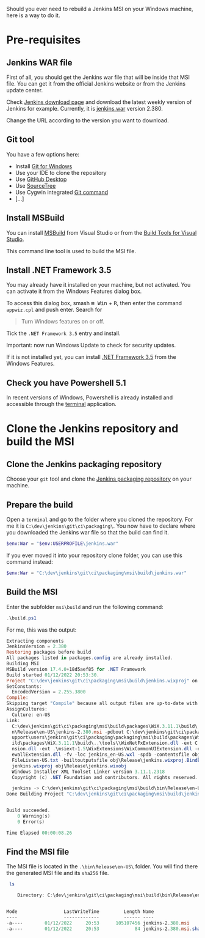 Should you ever need to rebuild a Jenkins MSI on your Windows machine, here is a way to do it.

# Pre-requisites

## Jenkins WAR file

First of all, you should get the Jenkins war file that will be inside that MSI file.
You can get it from the official Jenkins website or from the Jenkins update center.

Check [Jenkins download page](https://www.jenkins.io/download/) and download the latest weekly version of Jenkins for example.
Currently, it is [jenkins.war](https://get.jenkins.io/war/2.380/jenkins.war) version 2.380.

Change the URL according to the version you want to download.

## Git tool

You have a few options here:
* Install [Git for Windows](https://community.chocolatey.org/packages/git)
* Use your IDE to clone the repository
* Use [GitHub Desktop](https://desktop.github.com/)
* Use [SourceTree](https://www.sourcetreeapp.com/)
* Use Cygwin integrated [Git command](https://cygwin.com/packages/summary/git.html)
* [...]

## Install MSBuild

You can install [MSBuild](https://aka.ms/vs/17/release/vs_BuildTools.exe) from Visual Studio or from the [Build Tools for Visual Studio](https://visualstudio.microsoft.com/downloads/#build-tools-for-visual-studio-2022).

This command line tool is used to build the MSI file.

## Install .NET Framework 3.5

You may already have it installed on your machine, but not activated.
You can activate it from the Windows Features dialog box.

To access this dialog box, smash <kbd>⊞ Win</kbd> + <kbd>R</kbd>, then enter the command `appwiz.cpl` and push enter.
Search for

> Turn Windows features on or off.

Tick the `.NET Framework 3.5` entry and install.

Important: now run Windows Update to check for security updates.

If it is not installed yet, you can install [.NET Framework 3.5](https://dotnet.microsoft.com/en-us/download/dotnet-framework/net35-sp1) from the Windows Features.

## Check you have Powershell 5.1

In recent versions of Windows, Powershell is already installed and accessible through the [terminal](https://support.microsoft.com/en-us/topic/6453ce98-da91-476f-8651-5c14d5777c20#:~:text=In%20Windows%2011%2022H2%2C%20the,an%20instance%20of%20Windows%20Terminal) application.

# Clone the Jenkins repository and build the MSI

## Clone the Jenkins packaging repository

Choose your `git` tool and clone the [Jenkins packaging repository](https://github.com/jenkinsci/packaging.git) on your machine.

## Prepare the build

Open a `terminal` and go to the folder where you cloned the repository. For me it is `C:\dev\jenkins\git\ci\packaging\`.
You now have to declare where you downloaded the Jenkins war file so that the build can find it.

```powershell
$env:War = "$env:USERPROFILE\jenkins.war"
```

If you ever moved it into your repository clone folder, you can use this command instead:

```powershell
$env:War = "C:\dev\jenkins\git\ci\packaging\msi\build\jenkins.war"
```

## Build the MSI

Enter the subfolder `msi\build` and run the following command:

```powershell
.\build.ps1
```

For me, this was the output:

```powershell
Extracting components
JenkinsVersion = 2.380
Restoring packages before build
All packages listed in packages.config are already installed.
Building MSI
MSBuild version 17.4.0+18d5aef85 for .NET Framework
Build started 01/12/2022 20:53:30.
Project "C:\dev\jenkins\git\ci\packaging\msi\build\jenkins.wixproj" on node 1 (default targets).
SetConstants:
  EncodedVersion = 2.255.3800
Compile:
Skipping target "Compile" because all output files are up-to-date with respect to the input files.
AssignCultures:
  Culture: en-US
Link:
  C:\dev\jenkins\git\ci\packaging\msi\build\packages\WiX.3.11.1\build\..\tools\Light.exe -out C:\dev\jenkins\git\ci\packaging\msi\build\bi
  n\Release\en-US\jenkins-2.380.msi -pdbout C:\dev\jenkins\git\ci\packaging\msi\build\bin\Release\en-US\jenkins-2.380.wixpdb -sw1076 -cultures:en-US -ext C:\S
  upport\users\jenkins\git\ci\packaging\packaging\msi\build\packages\WiX.3.11.1\build\..\tools\\WixUIExtension.dll -ext C:\dev\jenkins\git\ci\packaging\msi\bu
  ild\packages\WiX.3.11.1\build\..\tools\\WixNetFxExtension.dll -ext C:\dev\jenkins\git\ci\packaging\msi\build\packages\WiX.3.11.1\build\..\tools\\WixUtilExte
  nsion.dll -ext .\msiext-1.5\WixExtensions\WixCommonUIExtension.dll -ext C:\dev\jenkins\git\ci\packaging\msi\build\packages\WiX.3.11.1\build\..\tools\\WixFir
  ewallExtension.dll -fv -loc jenkins_en-US.wxl -spdb -contentsfile obj\Release\jenkins.wixproj.BindContentsFileListen-US.txt -outputsfile obj\Release\jenkins.wixproj.BindOutputs
  FileListen-US.txt -builtoutputsfile obj\Release\jenkins.wixproj.BindBuiltOutputsFileListen-US.txt -wixprojectfile C:\dev\jenkins\git\ci\packaging\msi\build\
  jenkins.wixproj obj\Release\jenkins.wixobj
  Windows Installer XML Toolset Linker version 3.11.1.2318
  Copyright (c) .NET Foundation and contributors. All rights reserved.

  jenkins -> C:\dev\jenkins\git\ci\packaging\msi\build\bin\Release\en-US\jenkins-2.380.msi
Done Building Project "C:\dev\jenkins\git\ci\packaging\msi\build\jenkins.wixproj" (default targets).


Build succeeded.
    0 Warning(s)
    0 Error(s)

Time Elapsed 00:00:08.26
```

## Find the MSI file

The MSI file is located in the `.\bin\Release\en-US\` folder.
You will find there the generated MSI file and its `sha256` file.

```powershell
 ls

    Directory: C:\dev\jenkins\git\ci\packaging\msi\build\bin\Release\en-US


Mode                 LastWriteTime         Length Name
----                 -------------         ------ ----
-a----        01/12/2022     20:53      105107456 jenkins-2.380.msi
-a----        01/12/2022     20:53             84 jenkins-2.380.msi.sha256
```
